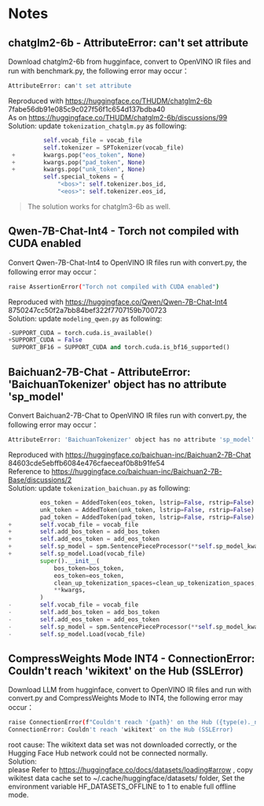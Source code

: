 # Notes
## chatglm2-6b - AttributeError: can't set attribute
Download chatglm2-6b from hugginface, convert to OpenVINO IR files and run with benchmark.py, the following error may occur：
```bash
AttributeError: can't set attribute
```
Reproduced with https://huggingface.co/THUDM/chatglm2-6b 7fabe56db91e085c9c027f56f1c654d137bdba40 <br />
As on https://huggingface.co/THUDM/chatglm2-6b/discussions/99 <br />
Solution: update `tokenization_chatglm.py` as following: <br />
```Python
          self.vocab_file = vocab_file
          self.tokenizer = SPTokenizer(vocab_file)
 +        kwargs.pop("eos_token", None)
 +        kwargs.pop("pad_token", None)
 +        kwargs.pop("unk_token", None)
          self.special_tokens = {
              "<bos>": self.tokenizer.bos_id,
              "<eos>": self.tokenizer.eos_id,
```              

> The solution works for chatglm3-6b as well.

## Qwen-7B-Chat-Int4 - Torch not compiled with CUDA enabled
Convert Qwen-7B-Chat-Int4 to OpenVINO IR files run with convert.py, the following error may occur：
```bash
raise AssertionError("Torch not compiled with CUDA enabled")
```
Reproduced with https://huggingface.co/Qwen/Qwen-7B-Chat-Int4 8750247cc50f2a7bb84bef322f7707159b700723 <br />
Solution: update `modeling_qwen.py` as following: <br />
```Python
-SUPPORT_CUDA = torch.cuda.is_available()
+SUPPORT_CUDA = False
 SUPPORT_BF16 = SUPPORT_CUDA and torch.cuda.is_bf16_supported()
 ```

## Baichuan2-7B-Chat - AttributeError: 'BaichuanTokenizer' object has no attribute 'sp_model'
Convert Baichuan2-7B-Chat to OpenVINO IR files run with convert.py, the following error may occur：
```bash
AttributeError: 'BaichuanTokenizer' object has no attribute 'sp_model'
```
Reproduced with https://huggingface.co/baichuan-inc/Baichuan2-7B-Chat 84603cde5ebffb6084e476cfaeceaf0b8b91fe54 <br />
Reference to https://huggingface.co/baichuan-inc/Baichuan2-7B-Base/discussions/2 <br />
Solution: update `tokenization_baichuan.py` as following: <br />
```Python
         eos_token = AddedToken(eos_token, lstrip=False, rstrip=False) if isinstance(eos_token, str) else eos_token
         unk_token = AddedToken(unk_token, lstrip=False, rstrip=False) if isinstance(unk_token, str) else unk_token
         pad_token = AddedToken(pad_token, lstrip=False, rstrip=False) if isinstance(pad_token, str) else pad_token
+        self.vocab_file = vocab_file
+        self.add_bos_token = add_bos_token
+        self.add_eos_token = add_eos_token
+        self.sp_model = spm.SentencePieceProcessor(**self.sp_model_kwargs)
+        self.sp_model.Load(vocab_file)
         super().__init__(
             bos_token=bos_token,
             eos_token=eos_token,
             clean_up_tokenization_spaces=clean_up_tokenization_spaces,
             **kwargs,
         )
-        self.vocab_file = vocab_file
-        self.add_bos_token = add_bos_token
-        self.add_eos_token = add_eos_token
-        self.sp_model = spm.SentencePieceProcessor(**self.sp_model_kwargs)
-        self.sp_model.Load(vocab_file)
```

## CompressWeights Mode INT4 - ConnectionError: Couldn't reach 'wikitext' on the Hub (SSLError)
Download LLM from hugginface, convert to OpenVINO IR files and run with convert.py and CompressWeights Mode to INT4, the following error may occur：
```bash
raise ConnectionError(f"Couldn't reach '{path}' on the Hub ({type(e)._name_})")
ConnectionError: Couldn't reach 'wikitext' on the Hub (SSLError)
```
root cause: The wikitext data set was not downloaded correctly, or the Hugging Face Hub network could not be connected normally. <br />
Solution: <br />
please Refer to https://huggingface.co/docs/datasets/loading#arrow , copy wikitest data cache set to ~/.cache/huggingface/datasets/ folder, Set the environment variable HF_DATASETS_OFFLINE to 1 to enable full offline mode.